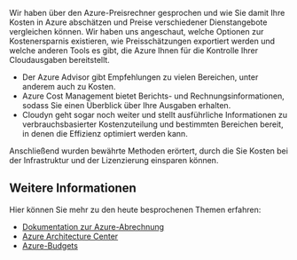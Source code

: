 Wir haben über den Azure-Preisrechner gesprochen und wie Sie damit Ihre Kosten in Azure abschätzen und Preise verschiedener Dienstangebote vergleichen können. Wir haben uns angeschaut, welche Optionen zur Kostenersparnis existieren, wie Preisschätzungen exportiert werden und welche anderen Tools es gibt, die Azure Ihnen für die Kontrolle Ihrer Cloudausgaben bereitstellt.

- Der Azure Advisor gibt Empfehlungen zu vielen Bereichen, unter anderem auch zu Kosten.
- Azure Cost Management bietet Berichts- und Rechnungsinformationen, sodass Sie einen Überblick über Ihre Ausgaben erhalten.
- Cloudyn geht sogar noch weiter und stellt ausführliche Informationen zu verbrauchsbasierter Kostenzuteilung und bestimmten Bereichen bereit, in denen die Effizienz optimiert werden kann.

Anschließend wurden bewährte Methoden erörtert, durch die Sie Kosten bei der Infrastruktur und der Lizenzierung einsparen können.

## <a name="learn-more"></a>Weitere Informationen

Hier können Sie mehr zu den heute besprochenen Themen erfahren:

- [Dokumentation zur Azure-Abrechnung](https://docs.microsoft.com/azure/billing/)
- [Azure Architecture Center](https://docs.microsoft.com/azure/architecture/)
- [Azure-Budgets](https://docs.microsoft.com/azure/billing/billing-cost-management-budget-scenario)
